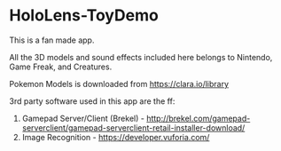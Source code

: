 # HoloLens-ToyDemo

This is a fan made app.

All the 3D models and sound effects included here belongs to Nintendo, Game Freak, and Creatures.

Pokemon Models is downloaded from https://clara.io/library

3rd party software used in this app are the ff:

  1.  Gamepad Server/Client (Brekel) - http://brekel.com/gamepad-serverclient/gamepad-serverclient-retail-installer-download/
  2.  Image Recognition - https://developer.vuforia.com/

